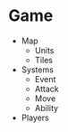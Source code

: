 # Game
- Map
    - Units
    - Tiles
- Systems
    - Event
    - Attack
    - Move
    - Ability
- Players

